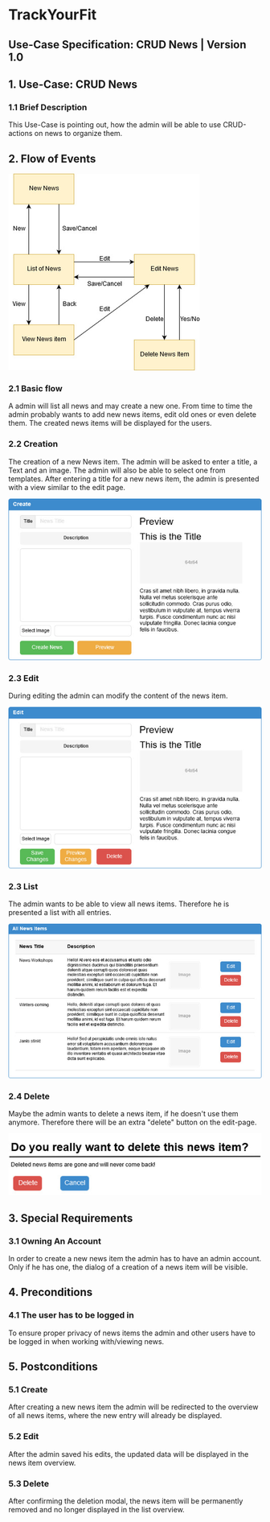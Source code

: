 # TrackYourFit
## Use-Case Specification: CRUD News | Version 1.0

## 1. Use-Case: CRUD News

### 1.1 Brief Description

This Use-Case is pointing out, how the admin will be able to use CRUD-actions on news to organize them.

## 2. Flow of Events

![AD_CRUD News](UC-Specification-CRUD-News.jpg)

### 2.1 Basic flow

A admin will list all news and may create a new one. From time to time the admin probably wants to add new news items, edit old ones or even delete them. The created news items will be displayed for the users.

### 2.2 Creation  

The creation of a new News item. The admin will be asked to enter a title, a Text and an image. The admin will also be able to select one from templates. After entering a title for a new news item, the admin is presented with a view similar to the edit page.

![crud_create](Pictures/Mockups/UC-News-Create.jpg)



### 2.3 Edit

During editing the admin can modify the content of the news item.

![crud_edit](Pictures/Mockups/UC-News-Edit.jpg)



### 2.3 List

The admin wants to be able to view all news items. Therefore he is presented a list with all entries.

![crud_list](Pictures/Mockups/UC-News-List.jpg)



### 2.4 Delete

Maybe the admin wants to delete a news item, if he doesn't use them anymore. Therefore there will be an extra "delete" button on the edit-page.

![crud_delete](Pictures/Mockups/UC-News-Delete.jpg)



## 3. Special Requirements

### 3.1 Owning An Account
        
In order to create a new news item the admin has to have an admin account. Only if he has one, the dialog of a creation of a news item will be visible.

## 4. Preconditions

### 4.1 The user has to be logged in

To ensure proper privacy of news items the admin and other users have to be logged in when working with/viewing news.

## 5. Postconditions

### 5.1 Create

After creating a new news item the admin will be redirected to the overview of all news items, where the new entry will already be displayed.

### 5.2 Edit

After the admin saved his edits, the updated data will be displayed in the news item overview.

### 5.3 Delete

After confirming the deletion modal, the news item will be permanently removed and no longer displayed in the list overview.


